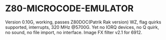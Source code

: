 # Z80-MICROCODE-EMULATOR
Version 0.10G, working, passes Z80DOC(Patrik Rak version)
WZ, flag quirks supported, interrupts, 320 MHz @5700G. 
Yet no IORQ devices, no Q quirk, no sound, no file import, no interface.
Image FX filter v2.1 for 6912.

